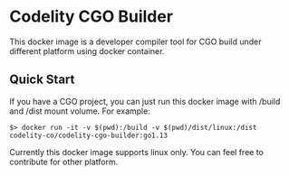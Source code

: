 # Codelity CGO Builder

This docker image is a developer compiler tool for CGO build under different platform using docker container.

## Quick Start

If you have a CGO project, you can just run this docker image with /build and /dist mount volume.  For example:

```
$> docker run -it -v $(pwd):/build -v $(pwd)/dist/linux:/dist codelity-co/codelity-cgo-builder:go1.13
```

Currently this docker image supports linux only.  You can feel free to contribute for other platform.